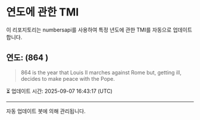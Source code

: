 
# 연도에 관한 TMI

이 리포지토리는 numbersapi를 사용하여 특정 년도에 관한 TMI를 자동으로 업데이트합니다.

## 연도: (864 )
> 864 is the year that Louis II marches against Rome but, getting ill, decides to make peace with the Pope.

⏳ 업데이트 시간: 2025-09-07 16:43:17 (UTC)

---
자동 업데이트 봇에 의해 관리됩니다.
